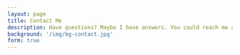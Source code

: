 ```yaml
---
layout: page
title: Contact Me
description: Have questions? Maybe I have answers. You could reach me at zhaokk@zju.edu.cn
background: '/img/bg-contact.jpg'
form: true
---
```


